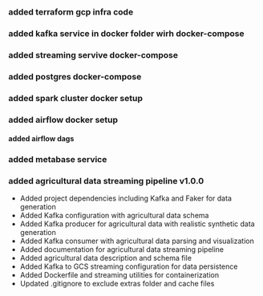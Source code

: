 

### added terraform gcp infra code

### added kafka service in docker folder wirh docker-compose

### added streaming servive docker-compose

### added postgres docker-compose

### added spark cluster docker setup

### added airflow docker setup
#### added airflow dags 

### added metabase service 

### added agricultural data streaming pipeline v1.0.0
- Added project dependencies including Kafka and Faker for data generation
- Added Kafka configuration with agricultural data schema
- Added Kafka producer for agricultural data with realistic synthetic data generation
- Added Kafka consumer with agricultural data parsing and visualization
- Added documentation for agricultural data streaming pipeline
- Added agricultural data description and schema file
- Added Kafka to GCS streaming configuration for data persistence
- Added Dockerfile and streaming utilities for containerization
- Updated .gitignore to exclude extras folder and cache files


